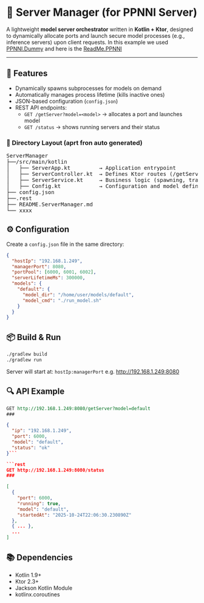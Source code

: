 # 🔧 Server Manager (for PPNNI Server)  

A lightweight **model server orchestrator** written in **Kotlin + Ktor**, designed to dynamically allocate ports and launch secure model processes (e.g., inference servers) upon client requests. In this example we used [PPNNI.Dummy](../PPNNI.Dummy/) and here is the [ReadMe.PPNNI](../PPNNI.Dummy/ReadMe.PPNNI.md) 

---

## 🚀 Features
- Dynamically spawns subprocesses for models on demand  
- Automatically manages process lifetime (kills inactive ones)  
- JSON-based configuration (`config.json`)  
- REST API endpoints:
  - `GET /getServer?model=<model>` → allocates a port and launches model
  - `GET /status` → shows running servers and their status

### 📂 Directory Layout (aprt fron auto generated)
<pre>
ServerManager
├──/src/main/kotlin
│   ├── ServerApp.kt         → Application entrypoint
│   ├── ServerController.kt  → Defines Ktor routes (/getServer, /status)
│   ├── ServerService.kt     → Business logic (spawning, tracking, cleanup)
│   ├── Config.kt            → Configuration and model definitions
├── config.json
├──.rest
├── README.ServerManager.md
└── xxxx
</pre>


## ⚙️ Configuration

Create a `config.json` file in the same directory:

```json
{
  "hostIp": "192.168.1.249",
  "managerPort": 8080,
  "portPool": [6000, 6001, 6002],
  "serverLifetimeMs": 300000,
  "models": {
    "default": {
      "model_dir": "/home/user/models/default",
      "model_cmd": "./run_model.sh"
    }
  }
}
```

## 📦 Build & Run

```bash
./gradlew build
./gradlew run
```

Server will start at:
`hostIp:managerPort` e.g. http://192.168.1.249:8080

## 🔍 API Example
```rest
GET http://192.168.1.249:8080/getServer?model=default
###
```
```json
{
  "ip": "192.168.1.249",
  "port": 6000,
  "model": "default",
  "status": "ok"
}```

```rest
GET http://192.168.1.249:8080/status
###
```
```json
[
  {
    "port": 6000,
    "running": true,
    "model": "default",
    "startedAt": "2025-10-24T22:06:30.230890Z"
  },
  { ... },
  ...
]
```

## 📚 Dependencies

- Kotlin 1.9+
- Ktor 2.3+
- Jackson Kotlin Module
- kotlinx.coroutines 
